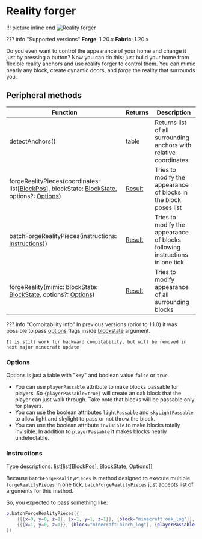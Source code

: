 # Reality forger

!!! picture inline end
    ![Reality forger](reality_forger.png)

??? info "Supported versions"
    **Forge**: 1.20.x
    **Fabric**: 1.20.x

Do you even want to control the appearance of your home and change it just by pressing a button? Now you can do this; just build your home from flexible reality anchors and use reality forger to control them. You can mimic nearly any block, create dynamic doors, and _forge_ the reality that surrounds you.


## Peripheral methods

| Function                                                 | Returns | Description                                                       |
|----------------------------------------------------------|---------|-------------------------------------------------------------------|
| detectAnchors()                                          | table   | Returns list of all surrounding anchors with relative coordinates |
| forgeRealityPieces(coordinates: list[[BlockPos](introduction.md#blockpos)], blockState: [BlockState](introduction.md#blockstate), options?: [Options](reality_forger.md#options)) | [Result](introduction.md#result)  | Tries to modify the appearance of blocks in the block poses list  |
| batchForgeRealityPieces(instructions: [Instructions](reality_forger.md#instructions))) | [Result](introduction.md#result)  | Tries to modify the appearance of blocks following instructions in one tick  |
| forgeReality(mimic: blockState: [BlockState](introduction.md#blockstate), options?: [Options](reality_forger.md#options))                               | [Result](introduction.md#result)  | Tries to modify appearance of all surrounding blocks              |


??? info "Compitability info"
    In previous versions (prior to 1.1.0) it was possible to pass [options](reality_forger.md#options) flags inside [blockstate](introduction.md#blockstate) argument.

    It is still work for backward compitability, but will be removed in next major minecraft update

### Options

Options is just a table with "key" and boolean value `false` or `true`.

- You can use `playerPassable` attribute to make blocks passable for players. So `{playerPassable=true}` will create an oak block that the player can just walk through. Take note that blocks will be passable only for players.
- You can use the boolean attributes `lightPassable` and `skyLightPassable` to allow light and skylight to pass or not throw the block.
- You can use the boolean attribute `invisible` to make blocks totally invisible. In addition to `playerPassable` it makes blocks nearly undetectable.


### Instructions

Type descriptions: list[list[[BlockPos](introduction.md#blockpos)], [BlockState](introduction.md#blockstate), [Options](reality_forger.md#options)]]

Because `batchForgeRealityPieces` is method designed to execute multiple `forgeRealityPieces` in one tick, `batchForgeRealityPieces` just accepts list of arguments for this method.

So, you expected to pass something like:

```lua
p.batchForgeRealityPieces({
    {{{x=0, y=0, z=1}, {x=1, y=1, z=1}}, {block="minecraft:oak_log"}},
    {{{x=1, y=0, z=1}}, {block="minecraft:birch_log"}, {playerPassable = true}}
})
```